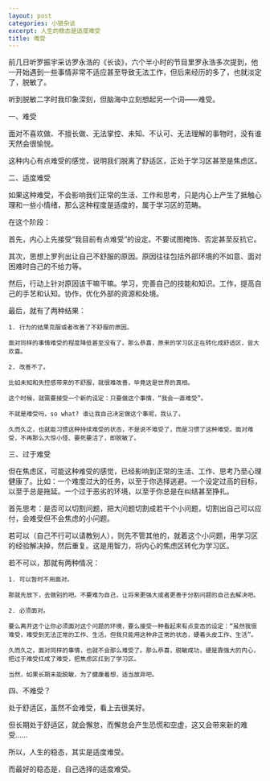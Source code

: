 ```yaml
---
layout: post
categories: 小狼杂谈
excerpt: 人生的稳态是适度难受
title: 难受
---
```


前几日听罗振宇采访罗永浩的《长谈》，六个半小时的节目里罗永浩多次提到，他一开始遇到一些事情非常不适应甚至导致无法工作，但后来经历的多了，也就淡定了，脱敏了。

听到脱敏二字时我印象深刻，但脑海中立刻想起另一个词——难受。

一、难受

面对不喜欢做、不擅长做、无法掌控、未知、不认可、无法理解的事物时，没有谁天然会很愉悦。

这种内心有点难受的感觉，说明我们脱离了舒适区，正处于学习区甚至是焦虑区。

二、适度难受

如果这种难受，不会影响我们正常的生活、工作和思考，只是内心上产生了抵触心理和一些小情绪，那么这种程度是适度的，属于学习区的范畴。

在这个阶段：

首先，内心上先接受“我目前有点难受”的设定。不要试图掩饰、否定甚至反抗它。

其次，思想上罗列出让自己不舒服的原因。原因往往包括外部环境的不如意、面对困难时自己的不给力等。

然后，行动上针对原因该干嘛干嘛。学习，完善自己的技能和知识。工作，提高自己的手艺和认知。协作，优化外部的资源和处境。

最后，就有了两种结果：

	1. 行为的结果克服或者改善了不舒服的原因。
	
	面对同样的事情难受的程度降低甚至没有了。那么恭喜，原来的学习区正在转化成舒适区，皆大欢喜。
	
	2. 改善不了。
	
	比如未知和失控感带来的不舒服，就很难改善，毕竟这是世界的真相。
	
	这个时候，就需要接受一个新的设定：只要做这个事情，“我会一直难受”。
	
	不就是难受吗，so what? 谁让我自己决定做这个事呢，我认了。
	
	久而久之，也就能习惯这种持续难受的状态，不是说不难受了，而是习惯了这种难受。面对难受，不再那么大惊小怪、要死要活了，即脱敏了。

三、过于难受

但在焦虑区，可能这种难受的感觉，已经影响到正常的生活、工作、思考乃至心理健康了。比如：一个难度过大的任务，以至于你选择逃避。一个设定过高的目标，以至于总是拖延。一个过于恶劣的环境，以至于你总是在纠结甚至挣扎。

首先思考：是否可以切割问题，把大问题切割成若干个小问题，切割出自己可以应付，会难受但不会焦虑的小问题。

若可以（自己不行可以请教别人），则先不管其他的，就着这个小问题，用学习区的经验解决掉，然后重复。这是用智力，将内心的焦虑区转化为学习区。

若不可以，那就有两种情况：

	1. 可以暂时不用面对。
	
	那就先放下，去做别的吧。不要难为自己，让将来更强大或者更善于分割问题的自己去解决吧。
	
	2. 必须面对。
	
	要么离开这个让你必须面对这个问题的环境，要么接受一种看起来有点变态的设定：“虽然我很难受，难受到无法正常的工作、生活，但我只能用这种非正常的状态，硬着头皮工作、生活”。
	
	久而久之，面对同样的事情，也就不会那么难受了。那么恭喜，脱敏成功，硬是靠强大的内心，把过于难受扛成了难受，把焦虑区扛到了学习区。
	
	当然，如果长期未能脱敏，为了健康着想，适当放弃吧。

四、不难受？

处于舒适区，虽然不会难受，看上去很美好。

但长期处于舒适区，就会懈怠，而懈怠会产生恐慌和空虚，这又会带来新的难受……

所以，人生的稳态，其实是适度难受。

而最好的稳态是，自己选择的适度难受。
